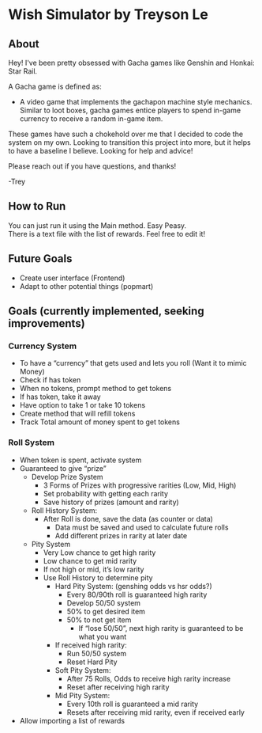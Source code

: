 # Wish Simulator by Treyson Le

## About

  Hey! I've been pretty obsessed with Gacha games like Genshin and Honkai: Star Rail. 
  
  A Gacha game is defined as:<br />
  * A video game that implements the gachapon machine style mechanics. Similar to loot boxes, gacha games entice players to spend in-game currency to receive a random in-game item.

  These games have such a chokehold over me that I decided to code the system on my own. Looking to transition this project into more, but it helps to have a baseline I believe. 
  Looking for help and advice!

  Please reach out if you have questions, and thanks!
 
  -Trey

## How to Run
  You can just run it using the Main method. Easy Peasy.<br />
  There is a text file with the list of rewards. Feel free to edit it!

## Future Goals
  * Create user interface (Frontend)<br />
  * Adapt to other potential things (popmart)<br />

## Goals (currently implemented, seeking improvements)
### Currency System
  * To have a “currency” that gets used and lets you roll (Want it to mimic Money)<br />
  * Check if has token<br />
  * When no tokens, prompt method to get tokens<br />
  * If has token, take it away <br />
  * Have option to take 1 or take 10 tokens<br />
  * Create method that will refill tokens<br />
  * Track Total amount of money spent to get tokens <br />
  
### Roll System
  * When token is spent, activate system<br />
  * Guaranteed to give “prize”<br />
    * Develop Prize System<br />
      * 3 Forms of Prizes with progressive rarities (Low, Mid, High)<br />
      * Set probability with getting each rarity<br />
      * Save history of prizes (amount and rarity)<br />
    * Roll History System:<br />
      * After Roll is done, save the data (as counter or data)<br />
        * Data must be saved and used to calculate future rolls<br />
        * Add different prizes in rarity at later date<br />
    * Pity System<br />
      * Very Low chance to get high rarity<br />
      * Low chance to get mid rarity<br />
      * If not high or mid, it’s low rarity<br />
      * Use Roll History to determine pity<br />
        * Hard Pity System: (genshing odds vs hsr odds?)<br />
          * Every 80/90th roll is guaranteed high rarity<br />
          * Develop 50/50 system<br />
          * 50% to get desired item<br />
          * 50% to not get item<br />
            * If “lose 50/50”, next high rarity is guaranteed to be what you want<br />
        * If received high rarity:<br />
          * Run 50/50 system<br />
          * Reset Hard Pity<br />
        * Soft Pity System:<br />
          * After 75 Rolls, Odds to receive high rarity increase<br />
          * Reset after receiving high rarity<br />
        * Mid Pity System:<br />
          * Every 10th roll is guaranteed a mid rarity<br />
          * Resets after receiving mid rarity, even if received early <br />
  * Allow importing a list of rewards<br />


